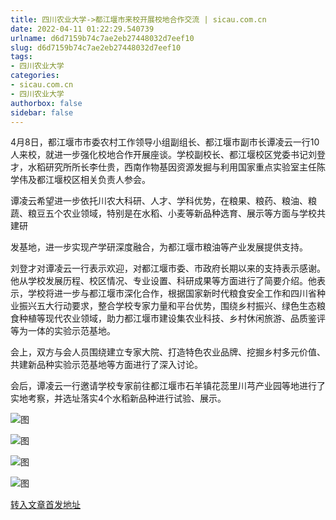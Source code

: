 ```yaml
---
title: 四川农业大学->都江堰市来校开展校地合作交流 | sicau.com.cn
date: 2022-04-11 01:22:29.540739
urlname: d6d7159b74c7ae2eb27448032d7eef10
slug: d6d7159b74c7ae2eb27448032d7eef10
tags: 
- 四川农业大学
categories:
- sicau.com.cn
- 四川农业大学
authorbox: false
sidebar: false
---
```

4月8日，都江堰市市委农村工作领导小组副组长、都江堰市副市长谭凌云一行10人来校，就进一步强化校地合作开展座谈。学校副校长、都江堰校区党委书记刘登才，水稻研究所所长李仕贵，西南作物基因资源发掘与利用国家重点实验室主任陈学伟及都江堰校区相关负责人参会。

谭凌云希望进一步依托川农大科研、人才、学科优势，在粮果、粮药、粮油、粮蔬、粮豆五个农业领域，特别是在水稻、小麦等新品种选育、展示等方面与学校共建研
<!--more-->
发基地，进一步实现产学研深度融合，为都江堰市粮油等产业发展提供支持。

刘登才对谭凌云一行表示欢迎，对都江堰市委、市政府长期以来的支持表示感谢。他从学校发展历程、校区情况、专业设置、科研成果等方面进行了简要介绍。他表示，学校将进一步与都江堰市深化合作，根据国家新时代粮食安全工作和四川省种业振兴五大行动要求，整合学校专家力量和平台优势，围绕乡村振兴、绿色生态粮食种植等现代农业领域，助力都江堰市建设集农业科技、乡村休闲旅游、品质鉴评等为一体的实验示范基地。

会上，双方与会人员围绕建立专家大院、打造特色农业品牌、挖掘乡村多元价值、共建新品种实验示范基地等方面进行了深入讨论。

会后，谭凌云一行邀请学校专家前往都江堰市石羊镇花蕊里川芎产业园等地进行了实地考察，并选址落实4个水稻新品种进行试验、展示。

![图](https://news.sicau.edu.cn/__local/2/A4/1D/A221B5CB3E753FBE63FB54FE079_351219E9_1C900.jpg)

![图](https://news.sicau.edu.cn/__local/2/B4/91/4A075E5B3808E42D963140304EB_547FDD79_D7FD.jpg)

![图](https://news.sicau.edu.cn/__local/1/4A/13/64FF038074B5EC6C4368130D48E_42C183F4_16B3A.jpg)

![图](https://news.sicau.edu.cn/__local/5/42/55/BEA5F66E1CC2ABAF7630E7BBA02_9DB49E7D_128A0.jpg)

[转入文章首发地址](https://news.sicau.edu.cn/info/1078/67278.htm)